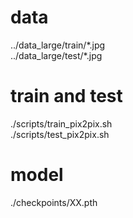 # data
../data_large/train/\*.jpg  
../data_large/test/\*.jpg  

# train and test
./scripts/train_pix2pix.sh  
./scripts/test_pix2pix.sh  

# model
./checkpoints/XX.pth  
